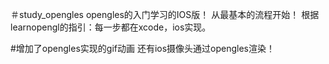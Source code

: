 ＃study_opengles
opengles的入门学习的IOS版！
从最基本的流程开始！
根据learnopengl的指引：每一步都在xcode，ios实现。

#增加了opengles实现的gif动画  还有ios摄像头通过opengles渲染！
